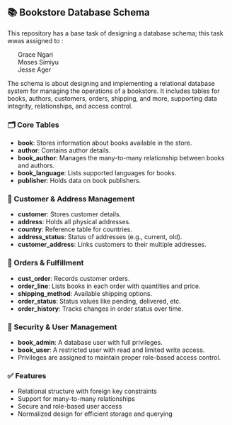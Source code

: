 <h2>📚 Bookstore Database Schema</h2>
 
 This repository has a base task of designing a database schema; this task wwas assigned to : <ul style="list-style:none;"> <li>Grace Ngari</li> <li>Moses Simiyu</li> <li>Jesse Ager</li> </ul>

<p>The schema is about designing and implementing a relational database system for managing the operations of a bookstore. It includes tables for books, authors, customers, orders, shipping, and more, supporting data integrity, relationships, and access control.</p>

<h3>🗂️ Core Tables</h3>
<ul>
  <li><strong>book</strong>: Stores information about books available in the store.</li>
  <li><strong>author</strong>: Contains author details.</li>
  <li><strong>book_author</strong>: Manages the many-to-many relationship between books and authors.</li>
  <li><strong>book_language</strong>: Lists supported languages for books.</li>
  <li><strong>publisher</strong>: Holds data on book publishers.</li>
</ul>

<h3>👥 Customer & Address Management</h3>
<ul>
  <li><strong>customer</strong>: Stores customer details.</li>
  <li><strong>address</strong>: Holds all physical addresses.</li>
  <li><strong>country</strong>: Reference table for countries.</li>
  <li><strong>address_status</strong>: Status of addresses (e.g., current, old).</li>
  <li><strong>customer_address</strong>: Links customers to their multiple addresses.</li>
</ul>

<h3>🛒 Orders & Fulfillment</h3>
<ul>
  <li><strong>cust_order</strong>: Records customer orders.</li>
  <li><strong>order_line</strong>: Lists books in each order with quantities and price.</li>
  <li><strong>shipping_method</strong>: Available shipping options.</li>
  <li><strong>order_status</strong>: Status values like pending, delivered, etc.</li>
  <li><strong>order_history</strong>: Tracks changes in order status over time.</li>
</ul>

<h3>🔐 Security & User Management</h3>
<ul>
  <li><strong>book_admin</strong>: A database user with full privileges.</li>
  <li><strong>book_user</strong>: A restricted user with read and limited write access.</li>
  <li>Privileges are assigned to maintain proper role-based access control.</li>
</ul>

<h3>✅ Features</h3>
<ul>
  <li>Relational structure with foreign key constraints</li>
  <li>Support for many-to-many relationships</li>
  <li>Secure and role-based user access</li>
  <li>Normalized design for efficient storage and querying</li>
</ul>
